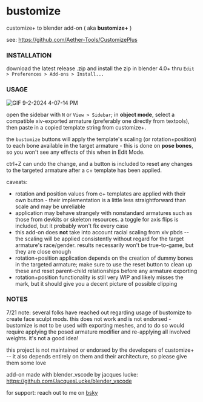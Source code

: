 # bustomize
customize+ to blender add-on ( aka **bustomize+** )

see: https://github.com/Aether-Tools/CustomizePlus

### INSTALLATION
download the latest release .zip and install the zip in blender 4.0+ thru `Edit > Preferences > Add-ons > Install...`

### USAGE
![GIF 9-2-2024 4-07-14 PM](https://github.com/user-attachments/assets/2a74c52a-f1ba-42c4-9d3d-47c07057ae53)

open the sidebar with `N` or `View > Sidebar`; in **object mode**, select a compatible xiv-exported armature (preferably one directly from textools), then paste in a copied template string from customize+.

the `bustomize` buttons will apply the template's scaling (or rotation+position) to each bone available in the target armature - this is done on **pose bones**, so you won't see any effects of this when in Edit Mode.

ctrl+Z can undo the change, and a button is included to reset any changes to the targeted armature after a c+ template has been applied.

caveats:
- rotation and position values from c+ templates are applied with their own button - their implementation is a little less straightforward than scale and may be unreliable
- application may behave strangely with nonstandard armatures such as those from devkits or skeleton resources. a toggle for axis flips is included, but it probably won't fix every case
- this add-on does **not** take into account racial scaling from xiv pbds -- the scaling will be applied consistently without regard for the target armature's race/gender. results necessarily won't be true-to-game, but they are close enough
- rotation+position application depends on the creation of dummy bones in the targeted armature; make sure to use the reset button to clean up these and reset parent-child relationships before any armature exporting
- rotation+position functionality is still very WIP and likely misses the mark, but it should give you a decent picture of possible clipping

### NOTES
7/21 note: several folks have reached out regarding usage of bustomize to create face sculpt mods. this does not work and is not endorsed - bustomize is not to be used with exporting meshes, and to do so would require applying the posed armature modifier and re-applying all involved weights. it's not a good idea!

this project is not maintained or endorsed by the developers of customize+ -- it also depends entirely on them and their architecture, so please give them some love

add-on made with blender_vscode by jacques lucke: https://github.com/JacquesLucke/blender_vscode

for support: reach out to me on [bsky](https://bsky.app/profile/bwuny.heliosphe.re)
